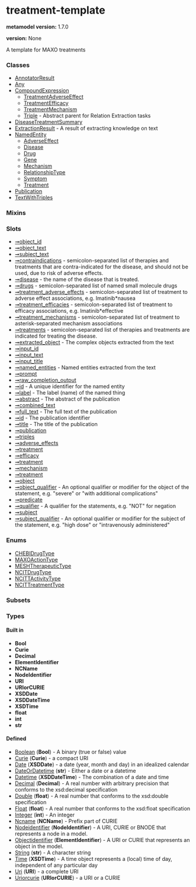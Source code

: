 
# treatment-template


**metamodel version:** 1.7.0

**version:** None


A template for MAXO treatments


### Classes

 * [AnnotatorResult](AnnotatorResult.md)
 * [Any](Any.md)
 * [CompoundExpression](CompoundExpression.md)
     * [TreatmentAdverseEffect](TreatmentAdverseEffect.md)
     * [TreatmentEfficacy](TreatmentEfficacy.md)
     * [TreatmentMechanism](TreatmentMechanism.md)
     * [Triple](Triple.md) - Abstract parent for Relation Extraction tasks
 * [DiseaseTreatmentSummary](DiseaseTreatmentSummary.md)
 * [ExtractionResult](ExtractionResult.md) - A result of extracting knowledge on text
 * [NamedEntity](NamedEntity.md)
     * [AdverseEffect](AdverseEffect.md)
     * [Disease](Disease.md)
     * [Drug](Drug.md)
     * [Gene](Gene.md)
     * [Mechanism](Mechanism.md)
     * [RelationshipType](RelationshipType.md)
     * [Symptom](Symptom.md)
     * [Treatment](Treatment.md)
 * [Publication](Publication.md)
 * [TextWithTriples](TextWithTriples.md)

### Mixins


### Slots

 * [➞object_id](annotatorResult__object_id.md)
 * [➞object_text](annotatorResult__object_text.md)
 * [➞subject_text](annotatorResult__subject_text.md)
 * [➞contraindications](diseaseTreatmentSummary__contraindications.md) - semicolon-separated list of therapies and treatments that are contra-indicated for the disease, and should not be used, due to risk of adverse effects.
 * [➞disease](diseaseTreatmentSummary__disease.md) - the name of the disease that is treated.
 * [➞drugs](diseaseTreatmentSummary__drugs.md) - semicolon-separated list of named small molecule drugs
 * [➞treatment_adverse_effects](diseaseTreatmentSummary__treatment_adverse_effects.md) - semicolon-separated list of treatment to adverse effect associations, e.g. Imatinib*nausea
 * [➞treatment_efficacies](diseaseTreatmentSummary__treatment_efficacies.md) - semicolon-separated list of treatment to efficacy associations, e.g. Imatinib*effective
 * [➞treatment_mechanisms](diseaseTreatmentSummary__treatment_mechanisms.md) - semicolon-separated list of treatment to asterisk-separated mechanism associations
 * [➞treatments](diseaseTreatmentSummary__treatments.md) - semicolon-separated list of therapies and treatments are indicated for treating the disease.
 * [➞extracted_object](extractionResult__extracted_object.md) - The complex objects extracted from the text
 * [➞input_id](extractionResult__input_id.md)
 * [➞input_text](extractionResult__input_text.md)
 * [➞input_title](extractionResult__input_title.md)
 * [➞named_entities](extractionResult__named_entities.md) - Named entities extracted from the text
 * [➞prompt](extractionResult__prompt.md)
 * [➞raw_completion_output](extractionResult__raw_completion_output.md)
 * [➞id](namedEntity__id.md) - A unique identifier for the named entity
 * [➞label](namedEntity__label.md) - The label (name) of the named thing
 * [➞abstract](publication__abstract.md) - The abstract of the publication
 * [➞combined_text](publication__combined_text.md)
 * [➞full_text](publication__full_text.md) - The full text of the publication
 * [➞id](publication__id.md) - The publication identifier
 * [➞title](publication__title.md) - The title of the publication
 * [➞publication](textWithTriples__publication.md)
 * [➞triples](textWithTriples__triples.md)
 * [➞adverse_effects](treatmentAdverseEffect__adverse_effects.md)
 * [➞treatment](treatmentAdverseEffect__treatment.md)
 * [➞efficacy](treatmentEfficacy__efficacy.md)
 * [➞treatment](treatmentEfficacy__treatment.md)
 * [➞mechanism](treatmentMechanism__mechanism.md)
 * [➞treatment](treatmentMechanism__treatment.md)
 * [➞object](triple__object.md)
 * [➞object_qualifier](triple__object_qualifier.md) - An optional qualifier or modifier for the object of the statement, e.g. "severe" or "with additional complications"
 * [➞predicate](triple__predicate.md)
 * [➞qualifier](triple__qualifier.md) - A qualifier for the statements, e.g. "NOT" for negation
 * [➞subject](triple__subject.md)
 * [➞subject_qualifier](triple__subject_qualifier.md) - An optional qualifier or modifier for the subject of the statement, e.g. "high dose" or "intravenously administered"

### Enums

 * [CHEBIDrugType](CHEBIDrugType.md)
 * [MAXOActionType](MAXOActionType.md)
 * [MESHTherapeuticType](MESHTherapeuticType.md)
 * [NCITDrugType](NCITDrugType.md)
 * [NCITTActivityType](NCITTActivityType.md)
 * [NCITTreatmentType](NCITTreatmentType.md)

### Subsets


### Types


#### Built in

 * **Bool**
 * **Curie**
 * **Decimal**
 * **ElementIdentifier**
 * **NCName**
 * **NodeIdentifier**
 * **URI**
 * **URIorCURIE**
 * **XSDDate**
 * **XSDDateTime**
 * **XSDTime**
 * **float**
 * **int**
 * **str**

#### Defined

 * [Boolean](types/Boolean.md)  (**Bool**)  - A binary (true or false) value
 * [Curie](types/Curie.md)  (**Curie**)  - a compact URI
 * [Date](types/Date.md)  (**XSDDate**)  - a date (year, month and day) in an idealized calendar
 * [DateOrDatetime](types/DateOrDatetime.md)  (**str**)  - Either a date or a datetime
 * [Datetime](types/Datetime.md)  (**XSDDateTime**)  - The combination of a date and time
 * [Decimal](types/Decimal.md)  (**Decimal**)  - A real number with arbitrary precision that conforms to the xsd:decimal specification
 * [Double](types/Double.md)  (**float**)  - A real number that conforms to the xsd:double specification
 * [Float](types/Float.md)  (**float**)  - A real number that conforms to the xsd:float specification
 * [Integer](types/Integer.md)  (**int**)  - An integer
 * [Ncname](types/Ncname.md)  (**NCName**)  - Prefix part of CURIE
 * [Nodeidentifier](types/Nodeidentifier.md)  (**NodeIdentifier**)  - A URI, CURIE or BNODE that represents a node in a model.
 * [Objectidentifier](types/Objectidentifier.md)  (**ElementIdentifier**)  - A URI or CURIE that represents an object in the model.
 * [String](types/String.md)  (**str**)  - A character string
 * [Time](types/Time.md)  (**XSDTime**)  - A time object represents a (local) time of day, independent of any particular day
 * [Uri](types/Uri.md)  (**URI**)  - a complete URI
 * [Uriorcurie](types/Uriorcurie.md)  (**URIorCURIE**)  - a URI or a CURIE
